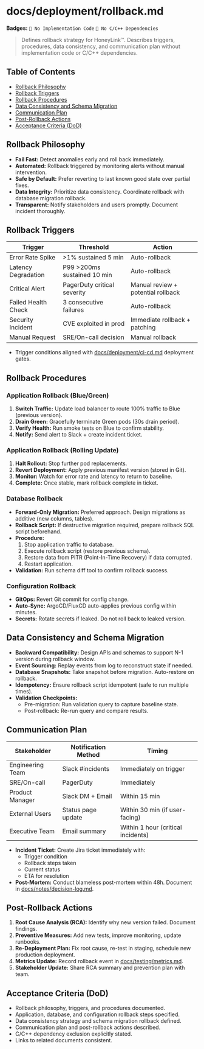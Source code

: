 # docs/deployment/rollback.md

**Badges:** `🚫 No Implementation Code` `🚫 No C/C++ Dependencies`

> Defines rollback strategy for HoneyLink™. Describes triggers, procedures, data consistency, and communication plan without implementation code or C/C++ dependencies.

## Table of Contents
- [Rollback Philosophy](#rollback-philosophy)
- [Rollback Triggers](#rollback-triggers)
- [Rollback Procedures](#rollback-procedures)
- [Data Consistency and Schema Migration](#data-consistency-and-schema-migration)
- [Communication Plan](#communication-plan)
- [Post-Rollback Actions](#post-rollback-actions)
- [Acceptance Criteria (DoD)](#acceptance-criteria-dod)

## Rollback Philosophy
- **Fail Fast:** Detect anomalies early and roll back immediately.
- **Automated:** Rollback triggered by monitoring alerts without manual intervention.
- **Safe by Default:** Prefer reverting to last known good state over partial fixes.
- **Data Integrity:** Prioritize data consistency. Coordinate rollback with database migration rollback.
- **Transparent:** Notify stakeholders and users promptly. Document incident thoroughly.

## Rollback Triggers
| Trigger | Threshold | Action |
|---------|-----------|--------|
| Error Rate Spike | >1% sustained 5 min | Auto-rollback |
| Latency Degradation | P99 >200ms sustained 10 min | Auto-rollback |
| Critical Alert | PagerDuty critical severity | Manual review + potential rollback |
| Failed Health Check | 3 consecutive failures | Auto-rollback |
| Security Incident | CVE exploited in prod | Immediate rollback + patching |
| Manual Request | SRE/On-call decision | Manual rollback |

- Trigger conditions aligned with [docs/deployment/ci-cd.md](ci-cd.md) deployment gates.

## Rollback Procedures
### Application Rollback (Blue/Green)
1. **Switch Traffic:** Update load balancer to route 100% traffic to Blue (previous version).
2. **Drain Green:** Gracefully terminate Green pods (30s drain period).
3. **Verify Health:** Run smoke tests on Blue to confirm stability.
4. **Notify:** Send alert to Slack + create incident ticket.

### Application Rollback (Rolling Update)
1. **Halt Rollout:** Stop further pod replacements.
2. **Revert Deployment:** Apply previous manifest version (stored in Git).
3. **Monitor:** Watch for error rate and latency to return to baseline.
4. **Complete:** Once stable, mark rollback complete in ticket.

### Database Rollback
- **Forward-Only Migration:** Preferred approach. Design migrations as additive (new columns, tables).
- **Rollback Script:** If destructive migration required, prepare rollback SQL script beforehand.
- **Procedure:**
  1. Stop application traffic to database.
  2. Execute rollback script (restore previous schema).
  3. Restore data from PITR (Point-In-Time Recovery) if data corrupted.
  4. Restart application.
- **Validation:** Run schema diff tool to confirm rollback success.

### Configuration Rollback
- **GitOps:** Revert Git commit for config change.
- **Auto-Sync:** ArgoCD/FluxCD auto-applies previous config within minutes.
- **Secrets:** Rotate secrets if leaked. Do not roll back to leaked version.

## Data Consistency and Schema Migration
- **Backward Compatibility:** Design APIs and schemas to support N-1 version during rollback window.
- **Event Sourcing:** Replay events from log to reconstruct state if needed.
- **Database Snapshots:** Take snapshot before migration. Auto-restore on rollback.
- **Idempotency:** Ensure rollback script idempotent (safe to run multiple times).
- **Validation Checkpoints:**
  - Pre-migration: Run validation query to capture baseline state.
  - Post-rollback: Re-run query and compare results.

## Communication Plan
| Stakeholder | Notification Method | Timing |
|-------------|---------------------|--------|
| Engineering Team | Slack #incidents | Immediately on trigger |
| SRE/On-call | PagerDuty | Immediately |
| Product Manager | Slack DM + Email | Within 15 min |
| External Users | Status page update | Within 30 min (if user-facing) |
| Executive Team | Email summary | Within 1 hour (critical incidents) |

- **Incident Ticket:** Create Jira ticket immediately with:
  - Trigger condition
  - Rollback steps taken
  - Current status
  - ETA for resolution
- **Post-Mortem:** Conduct blameless post-mortem within 48h. Document in [docs/notes/decision-log.md](../notes/decision-log.md).

## Post-Rollback Actions
1. **Root Cause Analysis (RCA):** Identify why new version failed. Document findings.
2. **Preventive Measures:** Add new tests, improve monitoring, update runbooks.
3. **Re-Deployment Plan:** Fix root cause, re-test in staging, schedule new production deployment.
4. **Metrics Update:** Record rollback event in [docs/testing/metrics.md](../testing/metrics.md).
5. **Stakeholder Update:** Share RCA summary and prevention plan with team.

## Acceptance Criteria (DoD)
- Rollback philosophy, triggers, and procedures documented.
- Application, database, and configuration rollback steps specified.
- Data consistency strategy and schema migration rollback defined.
- Communication plan and post-rollback actions described.
- C/C++ dependency exclusion explicitly stated.
- Links to related documents consistent.
